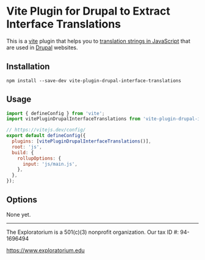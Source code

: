 # Vite Plugin for Drupal to Extract Interface Translations

This is a [vite](https://vitejs.dev) plugin that helps you to
[translation strings in JavaScript](https://www.drupal.org/docs/8/api/translation-api/overview#s-translation-in-javascript-files)
that are used in [Drupal](https://www.drupal.org) websites.

## Installation

```shell
npm install --save-dev vite-plugin-drupal-interface-translations
```

## Usage

```javascript
import { defineConfig } from 'vite';
import vitePluginDrupalInterfaceTranslations from 'vite-plugin-drupal-interface-translations';

// https://vitejs.dev/config/
export default defineConfig({
  plugins: [vitePluginDrupalInterfaceTranslations()],
  root: 'js',
  build: {
    rollupOptions: {
      input: 'js/main.js',
    },
  },
});
```

## Options

None yet.

---

The Exploratorium is a 501(c)(3) nonprofit organization. Our tax ID #: 94-1696494

https://www.exploratorium.edu
